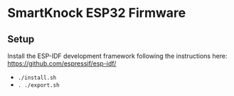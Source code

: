 # SmartKnock ESP32 Firmware

## Setup

Install the ESP-IDF development framework following the instructions here: https://github.com/espressif/esp-idf/
- `./install.sh`
- `. ./export.sh` 
